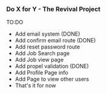 ### Do X for Y - The Revival Project

TO:DO
  - Add email system (DONE)
  - Add confirm email route (DONE)
  - Add reset password route
  - Add Job Search page
  - Add Job view page
  - Add propel validation (DONE)
  - Add Profile Page info
  - Add Page to view other users
  - That's it for now
